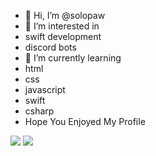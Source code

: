 - 👋 Hi, I’m @solopaw
- 👀 I’m interested in 
 - swift development
 - discord bots 
- 🌱 I’m currently learning 
 - html
 - css
 - javascript
 - swift
 - csharp
- Hope You Enjoyed My Profile

<!---
solopaw/solopaw is a ✨ special ✨ repository because its `README.md` (this file) appears on your GitHub profile.
You can click the Preview link to take a look at your changes.
--->
<img src="https://github-readme-stats.vercel.app/api?username=solopaw&show_icons=true&theme=radical&count_private=true&include_all_commits=true">
<img src="https://github-readme-stats.vercel.app/api/top-langs/?username=solopaw&theme=radical&layout=compact">
